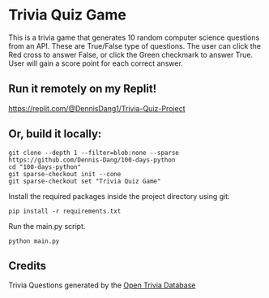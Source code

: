 # Trivia Quiz Game
This is a trivia game that generates 10 random computer science questions from an API. These are True/False type of questions. The user can click the Red cross to answer False, or click the Green checkmark to answer True.
User will gain a score point for each correct answer. 

## Run it remotely on my Replit!
https://replit.com/@DennisDang1/Trivia-Quiz-Project

## Or, build it locally:
```shell
git clone --depth 1 --filter=blob:none --sparse https://github.com/Dennis-Dang/100-days-python
cd "100-days-python"
git sparse-checkout init --cone 
git sparse-checkout set "Trivia Quiz Game"
```

Install the required packages inside the project directory using git:
```shell
pip install -r requirements.txt
```

Run the main.py script.
```shell
python main.py
```

## Credits
Trivia Questions generated by the <a href="https://opentdb.com/">Open Trivia Database</a>